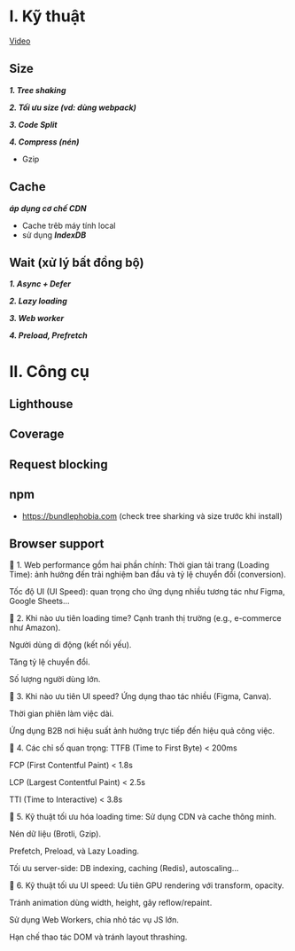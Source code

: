 # I. Kỹ thuật

[Video](https://www.youtube.com/watch?v=WE2N07bd8ro&t=315s)

## Size

***1. Tree shaking***

***2. Tối ưu size (vd: dùng webpack)***

***3. Code Split***

***4. Compress (nén)***
- Gzip

## Cache 
***áp dụng cơ chế CDN***
- Cache trêb máy tính local
- sử dụng ***IndexDB***
      
## Wait (xử lý bất đồng bộ)
***1. Async + Defer***

***2. Lazy loading***

***3. Web worker***

***4. Preload, Prefretch***

# II. Công cụ

## Lighthouse

## Coverage 

## Request blocking

## npm
- https://bundlephobia.com (check tree sharking và size trước khi install)

## Browser support


📌 1. Web performance gồm hai phần chính:
Thời gian tải trang (Loading Time): ảnh hưởng đến trải nghiệm ban đầu và tỷ lệ chuyển đổi (conversion).

Tốc độ UI (UI Speed): quan trọng cho ứng dụng nhiều tương tác như Figma, Google Sheets...

📌 2. Khi nào ưu tiên loading time?
Cạnh tranh thị trường (e.g., e-commerce như Amazon).

Người dùng di động (kết nối yếu).

Tăng tỷ lệ chuyển đổi.

Số lượng người dùng lớn.

📌 3. Khi nào ưu tiên UI speed?
Ứng dụng thao tác nhiều (Figma, Canva).

Thời gian phiên làm việc dài.

Ứng dụng B2B nơi hiệu suất ảnh hưởng trực tiếp đến hiệu quả công việc.

📌 4. Các chỉ số quan trọng:
TTFB (Time to First Byte) < 200ms

FCP (First Contentful Paint) < 1.8s

LCP (Largest Contentful Paint) < 2.5s

TTI (Time to Interactive) < 3.8s

📌 5. Kỹ thuật tối ưu hóa loading time:
Sử dụng CDN và cache thông minh.

Nén dữ liệu (Brotli, Gzip).

Prefetch, Preload, và Lazy Loading.

Tối ưu server-side: DB indexing, caching (Redis), autoscaling...

📌 6. Kỹ thuật tối ưu UI speed:
Ưu tiên GPU rendering với transform, opacity.

Tránh animation dùng width, height, gây reflow/repaint.

Sử dụng Web Workers, chia nhỏ tác vụ JS lớn.

Hạn chế thao tác DOM và tránh layout thrashing.
